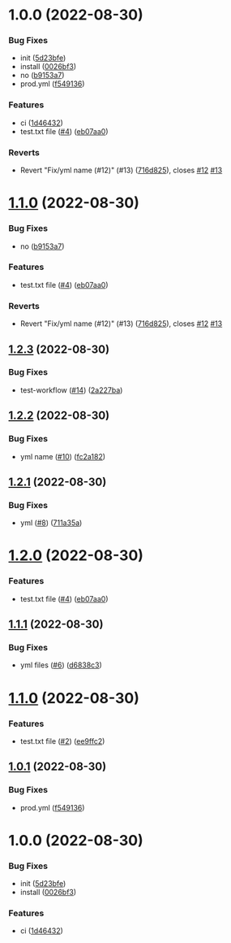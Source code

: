 # 1.0.0 (2022-08-30)


### Bug Fixes

* init ([5d23bfe](https://github.com/nayoon030303/test-workflow/commit/5d23bfe47d3aa44257a4cdf9f4e6542c45ce443f))
* install ([0026bf3](https://github.com/nayoon030303/test-workflow/commit/0026bf3982217553543d407ec95c443bdec6b1b7))
* no ([b9153a7](https://github.com/nayoon030303/test-workflow/commit/b9153a7e90e2fbc966165cb50cf72a938a5a9645))
* prod.yml ([f549136](https://github.com/nayoon030303/test-workflow/commit/f549136c9e74d05d298cf1d8eb28b5e568422d43))


### Features

* ci ([1d46432](https://github.com/nayoon030303/test-workflow/commit/1d4643286b772635c8145658dd72a14db49d60c9))
* test.txt file ([#4](https://github.com/nayoon030303/test-workflow/issues/4)) ([eb07aa0](https://github.com/nayoon030303/test-workflow/commit/eb07aa0e8062e9e7a5afa57640070c6cf77c5ab2))


### Reverts

* Revert "Fix/yml name (#12)" (#13) ([716d825](https://github.com/nayoon030303/test-workflow/commit/716d825570bd2af54f09774b52d670305628a1ae)), closes [#12](https://github.com/nayoon030303/test-workflow/issues/12) [#13](https://github.com/nayoon030303/test-workflow/issues/13)

# [1.1.0](https://github.com/nayoon030303/test-workflow/compare/v1.0.1...v1.1.0) (2022-08-30)


### Bug Fixes

* no ([b9153a7](https://github.com/nayoon030303/test-workflow/commit/b9153a7e90e2fbc966165cb50cf72a938a5a9645))


### Features

* test.txt file ([#4](https://github.com/nayoon030303/test-workflow/issues/4)) ([eb07aa0](https://github.com/nayoon030303/test-workflow/commit/eb07aa0e8062e9e7a5afa57640070c6cf77c5ab2))


### Reverts

* Revert "Fix/yml name (#12)" (#13) ([716d825](https://github.com/nayoon030303/test-workflow/commit/716d825570bd2af54f09774b52d670305628a1ae)), closes [#12](https://github.com/nayoon030303/test-workflow/issues/12) [#13](https://github.com/nayoon030303/test-workflow/issues/13)

## [1.2.3](https://github.com/nayoon030303/test-workflow/compare/v1.2.2...v1.2.3) (2022-08-30)


### Bug Fixes

* test-workflow ([#14](https://github.com/nayoon030303/test-workflow/issues/14)) ([2a227ba](https://github.com/nayoon030303/test-workflow/commit/2a227ba4260874e208f5130b2bdfb380c6ca43f9))

## [1.2.2](https://github.com/nayoon030303/test-workflow/compare/v1.2.1...v1.2.2) (2022-08-30)


### Bug Fixes

* yml name ([#10](https://github.com/nayoon030303/test-workflow/issues/10)) ([fc2a182](https://github.com/nayoon030303/test-workflow/commit/fc2a18257660fa76aa07255d7e8bb5f6f65e7ddd))

## [1.2.1](https://github.com/nayoon030303/test-workflow/compare/v1.2.0...v1.2.1) (2022-08-30)


### Bug Fixes

* yml ([#8](https://github.com/nayoon030303/test-workflow/issues/8)) ([711a35a](https://github.com/nayoon030303/test-workflow/commit/711a35a8f4a31aeca629a9f0838ce38e8352c8a3))

# [1.2.0](https://github.com/nayoon030303/test-workflow/compare/v1.1.1...v1.2.0) (2022-08-30)


### Features

* test.txt file ([#4](https://github.com/nayoon030303/test-workflow/issues/4)) ([eb07aa0](https://github.com/nayoon030303/test-workflow/commit/eb07aa0e8062e9e7a5afa57640070c6cf77c5ab2))

## [1.1.1](https://github.com/nayoon030303/test-workflow/compare/v1.1.0...v1.1.1) (2022-08-30)


### Bug Fixes

* yml files ([#6](https://github.com/nayoon030303/test-workflow/issues/6)) ([d6838c3](https://github.com/nayoon030303/test-workflow/commit/d6838c30acb2219ba228489ad04cb50dd5760d63))

# [1.1.0](https://github.com/nayoon030303/test-workflow/compare/v1.0.1...v1.1.0) (2022-08-30)


### Features

* test.txt file ([#2](https://github.com/nayoon030303/test-workflow/issues/2)) ([ee9ffc2](https://github.com/nayoon030303/test-workflow/commit/ee9ffc288a85d9acf196da0543531775eedc0d3f))

## [1.0.1](https://github.com/nayoon030303/test-workflow/compare/v1.0.0...v1.0.1) (2022-08-30)


### Bug Fixes

* prod.yml ([f549136](https://github.com/nayoon030303/test-workflow/commit/f549136c9e74d05d298cf1d8eb28b5e568422d43))

# 1.0.0 (2022-08-30)


### Bug Fixes

* init ([5d23bfe](https://github.com/nayoon030303/test-workflow/commit/5d23bfe47d3aa44257a4cdf9f4e6542c45ce443f))
* install ([0026bf3](https://github.com/nayoon030303/test-workflow/commit/0026bf3982217553543d407ec95c443bdec6b1b7))


### Features

* ci ([1d46432](https://github.com/nayoon030303/test-workflow/commit/1d4643286b772635c8145658dd72a14db49d60c9))
